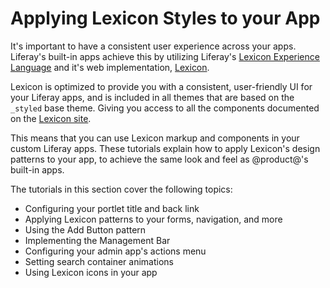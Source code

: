 # Applying Lexicon Styles to your App [](id=applying-lexicon-styles-to-your-app)

It's important to have a consistent user experience across your apps. Liferay's 
built-in apps achieve this by utilizing Liferay's 
[Lexicon Experience Language](https://lexicondesign.io/) and it's web 
implementation, [Lexicon](https://liferay.github.io/clay/).

Lexicon is optimized to provide you with a consistent, user-friendly UI for your 
Liferay apps, and is included in all themes that are based on the `_styled` base theme. Giving you access to all the components documented on the [Lexicon site](https://liferay.github.io/clay/).

This means that you can use Lexicon markup and components in your custom Liferay 
apps. These tutorials explain how to apply Lexicon's design patterns to 
your app, to achieve the same look and feel as @product@'s built-in apps. 

The tutorials in this section cover the following topics:

- Configuring your portlet title and back link
- Applying Lexicon patterns to your forms, navigation, and more
- Using the Add Button pattern
- Implementing the Management Bar
- Configuring your admin app's actions menu
- Setting search container animations
- Using Lexicon icons in your app
